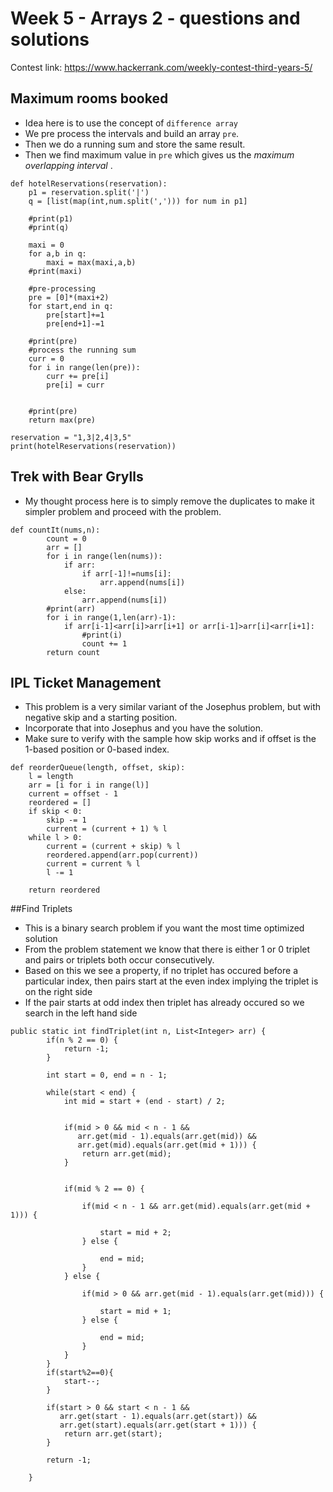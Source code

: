 # Week 5 - Arrays  2 - questions and solutions

Contest link: https://www.hackerrank.com/weekly-contest-third-years-5/


## Maximum rooms booked
- Idea here is to use the concept of `difference array`
- We pre process the intervals and build an array `pre`.
- Then we do a running sum and store the same result.
- Then we find maximum value in `pre`  which gives us the *maximum overlapping interval*  .

```
def hotelReservations(reservation):
    p1 = reservation.split('|')
    q = [list(map(int,num.split(','))) for num in p1]
    
    #print(p1)
    #print(q)
    
    maxi = 0
    for a,b in q:
        maxi = max(maxi,a,b)
    #print(maxi)
    
    #pre-processing
    pre = [0]*(maxi+2)
    for start,end in q:
        pre[start]+=1
        pre[end+1]-=1
    
    #print(pre)
    #process the running sum
    curr = 0
    for i in range(len(pre)):
        curr += pre[i]
        pre[i] = curr
        
    
    #print(pre)
    return max(pre)
    
reservation = "1,3|2,4|3,5"
print(hotelReservations(reservation))
```

## Trek with Bear Grylls

- My thought process here is to simply remove the duplicates to make it simpler problem and proceed with the problem.
  
```
def countIt(nums,n):
        count = 0
        arr = []
        for i in range(len(nums)):
            if arr:
                if arr[-1]!=nums[i]:
                    arr.append(nums[i])
            else:
                arr.append(nums[i])
        #print(arr)
        for i in range(1,len(arr)-1):
            if arr[i-1]<arr[i]>arr[i+1] or arr[i-1]>arr[i]<arr[i+1]:
                #print(i)
                count += 1
        return count
```

## IPL Ticket Management

- This problem is a very similar variant of the Josephus problem, but with negative skip and a starting position.
- Incorporate that into Josephus and you have the solution.
- Make sure to verify with the sample how skip works and if offset is the 1-based position or 0-based index.

```
def reorderQueue(length, offset, skip):
    l = length
    arr = [i for i in range(l)]
    current = offset - 1
    reordered = []
    if skip < 0:
        skip -= 1
        current = (current + 1) % l
    while l > 0:
        current = (current + skip) % l
        reordered.append(arr.pop(current))
        current = current % l
        l -= 1

    return reordered
```

##Find Triplets
- This is a binary search problem if you want the most time optimized solution
- From the problem statement we know that there is either 1 or 0 triplet and pairs or triplets both occur consecutively.
- Based on this we see a property, if no triplet has occured before a particular index, then pairs start at the even index implying the triplet is on the right side
- If the pair starts at odd index then triplet has already occured so we search in the left hand side

```
public static int findTriplet(int n, List<Integer> arr) {
        if(n % 2 == 0) {
            return -1; 
        }

        int start = 0, end = n - 1;

        while(start < end) {
            int mid = start + (end - start) / 2;


            if(mid > 0 && mid < n - 1 && 
               arr.get(mid - 1).equals(arr.get(mid)) && 
               arr.get(mid).equals(arr.get(mid + 1))) {
                return arr.get(mid);
            }


            if(mid % 2 == 0) {

                if(mid < n - 1 && arr.get(mid).equals(arr.get(mid + 1))) {

                    start = mid + 2;
                } else {

                    end = mid;
                }
            } else {

                if(mid > 0 && arr.get(mid - 1).equals(arr.get(mid))) {

                    start = mid + 1;
                } else {

                    end = mid;
                }
            }
        }
        if(start%2==0){
            start--;
        }

        if(start > 0 && start < n - 1 &&
           arr.get(start - 1).equals(arr.get(start)) && 
           arr.get(start).equals(arr.get(start + 1))) {
            return arr.get(start);
        }

        return -1;

    }
```
